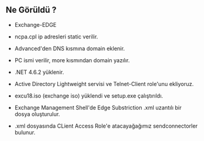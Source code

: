 ## Ne Görüldü ?

* Exchange-EDGE 


* ncpa.cpl ip adresleri static verilir.
* Advanced'den DNS kısmına domain eklenir.
* PC ismi verilir, more kısmından domain yazılır.
* .NET 4.6.2 yüklenir.
* Active Directory Lightweight servisi ve Telnet-Client role'unu ekliyoruz.
* excu18.iso (exchange iso) yüklendi ve setup.exe çalıştırıldı.
* Exchange Management Shell'de Edge Substriction .xml uzantılı bir dosya oluşturulur. 
* .xml dosyasında CLient Access Role'e atacayağağımız sendconnectorler bulunur.

